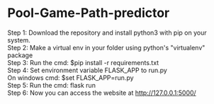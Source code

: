# Pool-Game-Path-predictor

Step 1: Download the repository and install python3 with pip on your system.<br />
Step 2: Make a virtual env in your folder using python's "virtualenv" package<br />
Step 3: Run the cmd: $pip install -r requirements.txt<br />
Step 4: Set environment variable FLASK_APP to run.py <br />
        On windows cmd: $set FLASK_APP=run.py<br />
Step 5: Run the cmd: flask run<br />
Step 6: Now you can access the website at http://127.0.0.1:5000/<br />
